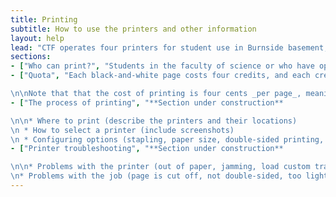 ```yaml
---
title: Printing
subtitle: How to use the printers and other information
layout: help
lead: "CTF operates four printers for student use in Burnside basement, one in the hallway outside room 1B19 and one in each of rooms 1B18, 1B17 and 1B16. There are also printers located in several other buildings (more on that to come). You can find more information on using the printers below. Note that this page is still under construction - please check frequently for updates."
sections:
- ["Who can print?", "Students in the faculty of science or who have opened an account with us can use the printers, and receive 1500 print credits per semester. To open an account, drop by [the office](the-office.html) with $30 (cash only). Find out more about opening an account [here](computers.html#who-can-use-them)."]
- ["Quota", "Each black-and-white page costs four credits, and each credit is equivalent to one cent. If a print job causes you to exceed your quota, the job will still proceed, but you won't be able to print anything else until you've added enough credits. To purchase credits, just drop by the office with exact change for the desired amount, as we can't guarantee that we'll have change. Any quota you purchase is carried over to the next semester if unused (the 1500 free print credits provided each semester are excluded from this).

\n\nNote that that the cost of printing is four cents _per page_, meaning that printing a double-sided sheet of paper costs 8 cents."]
- ["The process of printing", "**Section under construction**

\n\n* Where to print (describe the printers and their locations)
\n * How to select a printer (include screenshots)
\n * Configuring options (stapling, paper size, double-sided printing, etc - include screenshots)"]
- ["Printer troubleshooting", "**Section under construction**

\n\n* Problems with the printer (out of paper, jamming, load custom tray and other errors)
\n* Problems with the job (page is cut off, not double-sided, too light, etc)"]
---
```

